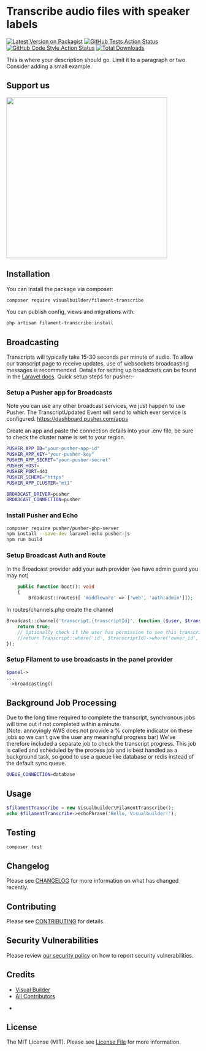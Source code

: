 # Transcribe audio files with speaker labels

[![Latest Version on Packagist](https://img.shields.io/packagist/v/visualbuilder/filament-transcribe.svg?style=flat-square)](https://packagist.org/packages/visualbuilder/filament-transcribe)
[![GitHub Tests Action Status](https://img.shields.io/github/actions/workflow/status/visualbuilder/filament-transcribe/run-tests.yml?branch=main&label=tests&style=flat-square)](https://github.com/visualbuilder/filament-transcribe/actions?query=workflow%3Arun-tests+branch%3Amain)
[![GitHub Code Style Action Status](https://img.shields.io/github/actions/workflow/status/visualbuilder/filament-transcribe/fix-php-code-style-issues.yml?branch=main&label=code%20style&style=flat-square)](https://github.com/visualbuilder/filament-transcribe/actions?query=workflow%3A"Fix+PHP+code+style+issues"+branch%3Amain)
[![Total Downloads](https://img.shields.io/packagist/dt/visualbuilder/filament-transcribe.svg?style=flat-square)](https://packagist.org/packages/visualbuilder/filament-transcribe)

This is where your description should go. Limit it to a paragraph or two. Consider adding a small example.

## Support us

[<img src="https://github-ads.s3.eu-central-1.amazonaws.com/filament-transcribe.jpg?t=1" width="419px" />](https://spatie.be/github-ad-click/filament-transcribe)


## Installation

You can install the package via composer:

```bash
composer require visualbuilder/filament-transcribe
```

You can publish config, views and migrations with:

```bash
php artisan filament-transcribe:install
```

## Broadcasting
Transcripts will typically take 15-30 seconds per minute of audio.  To allow our transcript page to receive updates, use of websockets broadcasting messages is recommended.
Details for setting up broadcasts can be found in the [Laravel docs](https://laravel.com/docs/11.x/broadcasting).
Quick setup steps for pusher:-

### Setup a Pusher app for Broadcasts
Note you can use any other broadcast services, we just happen to use Pusher.  The TranscriptUpdated Event will send to which ever service is configured.
https://dashboard.pusher.com/apps

Create an app and paste the connection details into your .env file, be sure to check the cluster name is set to your region.
```bash
PUSHER_APP_ID="your-pusher-app-id"
PUSHER_APP_KEY="your-pusher-key"
PUSHER_APP_SECRET="your-pusher-secret"
PUSHER_HOST=
PUSHER_PORT=443
PUSHER_SCHEME="https"
PUSHER_APP_CLUSTER="mt1"

BROADCAST_DRIVER=pusher
BROADCAST_CONNECTION=pusher
```
### Install Pusher and Echo

```bash
composer require pusher/pusher-php-server
npm install --save-dev laravel-echo pusher-js
npm run build
```

### Setup Broadcast Auth and Route

In the Broadcast provider add your auth provider (we have admin guard you may not)
```php
    public function boot(): void
    {
        Broadcast::routes([ 'middleware' => ['web', 'auth:admin']]);
```

In routes/channels.php create the channel

```php
Broadcast::channel('transcript.{transcriptId}', function ($user, $transcriptId) {
    return true;
    // Optionally check if the user has permission to see this transcript
    //return Transcript::where('id', $transcriptId)->where('owner_id', $user->id)->exists();
});
```

### Setup Filament to use broadcasts in the panel provider

```php
$panel->
...
 ->broadcasting()
```

## Background Job Processing
Due to the long time required to complete the transcript, synchronous jobs will time out if not completed within a minute.  
(Note: annoyingly AWS does not provide a % complete indicator on these jobs so we can't give the user any meaningful progress bar)
We've therefore included a separate job to check the transcript progress.  This job is called and scheduled by the process job and is best handled as a background task, so good to use a queue like 
database or redis instead of the default sync queue.

```bash
QUEUE_CONNECTION=database
```


## Usage

```php
$filamentTranscribe = new Visualbuilder\FilamentTranscribe();
echo $filamentTranscribe->echoPhrase('Hello, Visualbuilder!');
```

## Testing

```bash
composer test
```

## Changelog

Please see [CHANGELOG](CHANGELOG.md) for more information on what has changed recently.

## Contributing

Please see [CONTRIBUTING](CONTRIBUTING.md) for details.

## Security Vulnerabilities

Please review [our security policy](../../security/policy) on how to report security vulnerabilities.

## Credits

- [Visual Builder](https://github.com/visualbuilder)
- [All Contributors](../../contributors)
+
## License

The MIT License (MIT). Please see [License File](LICENSE.md) for more information.
